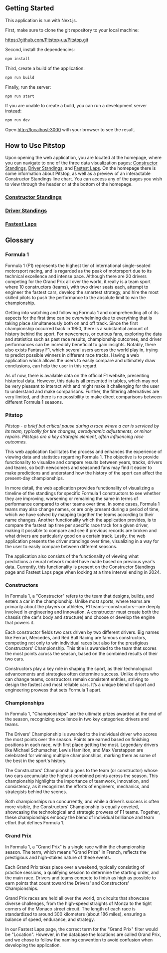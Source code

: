 ## Getting Started

This application is run with Next.js.

First, make sure to clone the git repository to your local machine:

https://github.com/Pitstop-uu/Pitstop.git 

Second, install the dependencies:

```bash
npm install
```

Third, create a build of the application:
```bash
npm run build
```

Finally, run the server:

```bash
npm run start
```

If you are unable to create a build, you can run a development server instead:

```bash
npm run dev
```

Open [http://localhost:3000](http://localhost:3000) with your browser to see the result.

## How to Use Pitstop

Upon opening the web application, you are located at the homepage, where you can navigate to one of the three data visualization pages; [Constructor Standings](#ConstructorStandings), [Driver Standings](#DriverStandings), and [Fastest Laps](#FastestLaps). On the homepage there is some information about Pitstop, as well as a preview of an interactable Constructor Standings line chart. You can access any of the pages you wish to view through the header or at the bottom of the homepage.

### [Constructor Standings](#ConstructorStandings)

### [Driver Standings](#DriverStandings)

### [Fastest Laps](#FastestLaps)

## Glossary

### Formula 1
Formula 1 (F1) represents the highest tier of international single-seated motorsport racing, and is regarded as the peak of motorsport due to its technical excellence and intense pace. Although there are 20 drivers competing for the Grand Prix all over the world, it really is a team sport where 10 constructors (teams), with two driver seats each, attempt to engineer the fastest cars, develop the smartest strategy, and hire the most skilled pilots to push the performance to the absolute limit to win the championship.

Getting into watching and following Formula 1 and comprehending all of its aspects for the first time can be overwhelming due to everything that is taking place simultaneously both on and off track. Since the first championship occurred back in 1950, there is a substantial amount of history behind the sport. For newcomers, or curious fans, exploring the data and statistics such as past race results, championship outcomes, and driver performances can be incredibly beneficial to gain insights. Notably, there also exists Fantasy F1, which several users across the world play in, trying to predict possible winners in different race tracks. Having a web application which allows the users to easily compare and ultimately draw conclusions, can help the user in this regard.

As of now, there is available data on the official F1 website, presenting historical data. However, this data is all presented in tables, which may not be very pleasant to interact with and might make it challenging for the user to understand and make comparisons. Further, the filtering alternatives are very limited, and there is no possibility to make direct comparisons between different Formula 1 seasons.

### Pitstop
*Pitstop - a brief but critical pause during a race where a car is serviced by its team, typically for tire changes, aerodynamic adjustments, or minor repairs. Pitstops are a key strategic element, often influencing race outcomes.*

This web application facilitates the process and enhances the experience of viewing data and statistics regarding Formula 1. The objective is to provide functionality to visualize and compare results between years, tracks, drivers and teams, so both newcomers and seasoned fans may find it easier to make predictions and understand how the history of the sport can affect the present-day championships.

In more detail, the web application provides functionality of visualizing a timeline of the standings for specific Formula 1 constructors to see whether they are improving, worsening or remaining the same in terms of performance compared to other teams over time. In some cases, Formula 1 teams may also change names, or are only present during a period of time, which we have solved by mapping together the teams according to their name changes. Another functionality which the application provides, is to compare the fastest lap time per specific race track for a given driver, making it possible to compare and see if previous records are broken and what drivers are particularly good on a certain track. Lastly, the web application presents the driver standings over time, visualizing in a way for the user to easily compare between different seasons. 

The application also consists of the functionality of viewing what predictions a neural network model have made based on previous year's data. Currently, this functionality is present on the Constructor Standings page and Fastest Laps page when looking at a time interval ending in 2024.

### Constructors
In Formula 1, a "Constructor" refers to the team that designs, builds, and enters a car in the championship. Unlike most sports, where teams are primarily about the players or athletes, F1 teams—constructors—are deeply involved in engineering and innovation. A constructor must create both the chassis (the car's body and structure) and choose or develop the engine that powers it.

Each constructor fields two cars driven by two different drivers. Big names like Ferrari, Mercedes, and Red Bull Racing are famous constructors, competing not only to win individual races but also for the prestigious Constructors' Championship. This title is awarded to the team that scores the most points across the season, based on the combined results of their two cars.

Constructors play a key role in shaping the sport, as their technological advancements and strategies often determine success. Unlike drivers who can change teams, constructors remain consistent entities, striving to design the fastest and most reliable cars. It’s a unique blend of sport and engineering prowess that sets Formula 1 apart.

### Championships
In Formula 1, "Championships" are the ultimate prizes awarded at the end of the season, recognizing excellence in two key categories: drivers and teams.

The Drivers' Championship is awarded to the individual driver who scores the most points over the season. Points are earned based on finishing positions in each race, with first place getting the most. Legendary drivers like Michael Schumacher, Lewis Hamilton, and Max Verstappen are celebrated for winning multiple championships, marking them as some of the best in the sport's history.

The Constructors' Championship goes to the team (or constructor) whose two cars accumulate the highest combined points across the season. This championship highlights the importance of teamwork, innovation, and consistency, as it recognizes the efforts of engineers, mechanics, and strategists behind the scenes.

Both championships run concurrently, and while a driver’s success is often more visible, the Constructors' Championship is equally coveted, showcasing the technological and strategic prowess of F1 teams. Together, these championships embody the blend of individual brilliance and team effort that defines Formula 1.

### Grand Prix
In Formula 1, a "Grand Prix" is a single race within the championship season. The term, which means "Grand Prize" in French, reflects the prestigious and high-stakes nature of these events.

Each Grand Prix takes place over a weekend, typically consisting of practice sessions, a qualifying session to determine the starting order, and the main race. Drivers and teams compete to finish as high as possible to earn points that count toward the Drivers' and Constructors' Championships.

Grand Prix races are held all over the world, on circuits that showcase diverse challenges, from the high-speed straights of Monza to the tight corners of the Monaco street circuit. The length of each race is standardized to around 300 kilometers (about 186 miles), ensuring a balance of speed, endurance, and strategy.

In our Fastest Laps page, the correct term for the "Grand Prix" filter would be "Location". However, in the database the locations are called Grand Prix, and we chose to follow the naming convention to avoid confusion when developing the application.